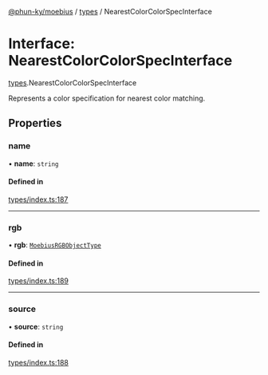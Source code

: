 [@phun-ky/moebius](../README.md) / [types](../modules/types.md) / NearestColorColorSpecInterface

# Interface: NearestColorColorSpecInterface

[types](../modules/types.md).NearestColorColorSpecInterface

Represents a color specification for nearest color matching.

## Properties

### name

• **name**: `string`

#### Defined in

[types/index.ts:187](https://github.com/phun-ky/moebius/blob/main/src/types/index.ts#L187)

___

### rgb

• **rgb**: [`MoebiusRGBObjectType`](../modules/types.md#moebiusrgbobjecttype)

#### Defined in

[types/index.ts:189](https://github.com/phun-ky/moebius/blob/main/src/types/index.ts#L189)

___

### source

• **source**: `string`

#### Defined in

[types/index.ts:188](https://github.com/phun-ky/moebius/blob/main/src/types/index.ts#L188)
